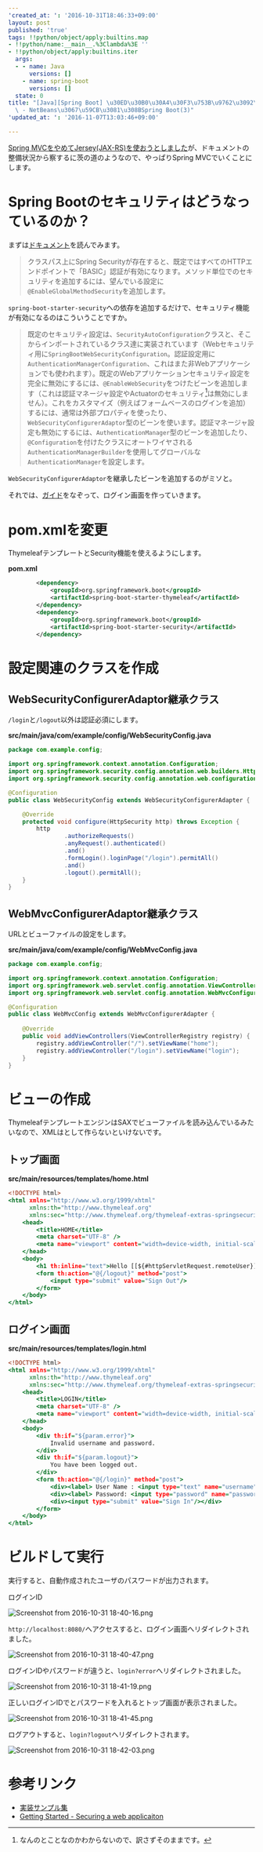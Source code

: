 ```yaml
---
'created_at: ': '2016-10-31T18:46:33+09:00'
layout: post
published: 'true'
tags: !!python/object/apply:builtins.map
- !!python/name:__main__.%3Clambda%3E ''
- !!python/object/apply:builtins.iter
  args:
  - - name: Java
      versions: []
    - name: spring-boot
      versions: []
  state: 0
title: "[Java][Spring Boot] \u30ED\u30B0\u30A4\u30F3\u753B\u9762\u3092\u4F5C\u308B\
  \ - NetBeans\u3067\u59CB\u3081\u308BSpring Boot(3)"
'updated_at: ': '2016-11-07T13:03:46+09:00'

---
```

[Spring MVCをやめてJersey(JAX-RS)を使おうとしました](http://qiita.com/sengoku/items/891eb6ae0bdb5be1dfa5)が、ドキュメントの整備状況から察するに茨の道のようなので、やっぱりSpring MVCでいくことにします。  
  
  
  
# Spring Bootのセキュリティはどうなっているのか？  
  
まずは[ドキュメント](http://docs.spring.io/spring-boot/docs/1.4.1.RELEASE/reference/htmlsingle/#boot-features-security)を読んでみます。  
  
> クラスパス上にSpring Securityが存在すると、既定ではすべてのHTTPエンドポイントで「BASIC」認証が有効になります。メソッド単位でのセキュリティを追加するには、望んでいる設定に`@EnableGlobalMethodSecurity`を追加します。  
  
`spring-boot-starter-security`への依存を追加するだけで、セキュリティ機能が有効になるのはこういうことですか。  
  
  
> 既定のセキュリティ設定は、`SecurityAutoConfiguration`クラスと、そこからインポートされているクラス達に実装されています（Webセキュリティ用に`SpringBootWebSecurityConfiguration`。認証設定用に`AuthenticationManagerConfiguration`、これはまた非Webアプリケーションでも使われます）。既定のWebアプリケーションセキュリティ設定を完全に無効にするには、`@EnableWebSecurity`をつけたビーンを追加します（これは認証マネージャ設定やActuatorのセキュリティ[^1]は無効にしません）。これをカスタマイズ（例えばフォームベースのログインを追加）するには、通常は外部プロパティを使ったり、`WebSecurityConfigurerAdaptor`型のビーンを使います。認証マネージャ設定も無効にするには、`AuthenticationManager`型のビーンを追加したり、`@Configuration`を付けたクラスにオートワイヤされる`AuthenticationManagerBuilder`を使用してグローバルな`AuthenticationManager`を設定します。  
  
`WebSecurityConfigurerAdaptor`を継承したビーンを追加するのがミソと。  
  
[^1]: なんのとことなのかわからないので、訳さずそのままです。  
  
それでは、[ガイド](https://spring.io/guides/gs/securing-web/)をなぞって、ログイン画面を作っていきます。  
  
  
# pom.xmlを変更  
  
ThymeleafテンプレートとSecurity機能を使えるようにします。  
  
**pom.xml**  
```xml:pom.xml
        <dependency>
            <groupId>org.springframework.boot</groupId>
            <artifactId>spring-boot-starter-thymeleaf</artifactId>
        </dependency>
        <dependency>
            <groupId>org.springframework.boot</groupId>
            <artifactId>spring-boot-starter-security</artifactId>
        </dependency>
```  
  
# 設定関連のクラスを作成  
  
## WebSecurityConfigurerAdaptor継承クラス  
  
  
`/login`と`/logout`以外は認証必須にします。  
  
  
**src/main/java/com/example/config/WebSecurityConfig.java**  
```java:src/main/java/com/example/config/WebSecurityConfig.java
package com.example.config;

import org.springframework.context.annotation.Configuration;
import org.springframework.security.config.annotation.web.builders.HttpSecurity;
import org.springframework.security.config.annotation.web.configuration.WebSecurityConfigurerAdapter;

@Configuration
public class WebSecurityConfig extends WebSecurityConfigurerAdapter {

    @Override
    protected void configure(HttpSecurity http) throws Exception {
        http
                .authorizeRequests()
                .anyRequest().authenticated()
                .and()
                .formLogin().loginPage("/login").permitAll()
                .and()
                .logout().permitAll();
    }
}

```  
  
## WebMvcConfigurerAdaptor継承クラス  
  
URLとビューファイルの設定をします。  
  
**src/main/java/com/example/config/WebMvcConfig.java**  
```java:src/main/java/com/example/config/WebMvcConfig.java
package com.example.config;

import org.springframework.context.annotation.Configuration;
import org.springframework.web.servlet.config.annotation.ViewControllerRegistry;
import org.springframework.web.servlet.config.annotation.WebMvcConfigurerAdapter;

@Configuration
public class WebMvcConfig extends WebMvcConfigurerAdapter {
    
    @Override
    public void addViewControllers(ViewControllerRegistry registry) {
        registry.addViewController("/").setViewName("home");
        registry.addViewController("/login").setViewName("login");
    }
}
```  
  
# ビューの作成  
  
ThymeleafテンプレートエンジンはSAXでビューファイルを読み込んでいるみたいなので、XMLはとして作らないといけないです。  
  
## トップ画面  
  
**src/main/resources/templates/home.html**  
```html:src/main/resources/templates/home.html
<!DOCTYPE html>
<html xmlns="http://www.w3.org/1999/xhtml" 
      xmlns:th="http://www.thymeleaf.org"
      xmlns:sec="http://www.thymeleaf.org/thymeleaf-extras-springsecurity3">
    <head>
        <title>HOME</title>
        <meta charset="UTF-8" />
        <meta name="viewport" content="width=device-width, initial-scale=1.0" />
    </head>
    <body>
        <h1 th:inline="text">Hello [[${#httpServletRequest.remoteUser}]]!</h1>
        <form th:action="@{/logout}" method="post">
            <input type="submit" value="Sign Out"/>
        </form>
    </body>
</html>

```  
  
## ログイン画面  
  
**src/main/resources/templates/login.html**  
```html:src/main/resources/templates/login.html
<!DOCTYPE html>
<html xmlns="http://www.w3.org/1999/xhtml" 
      xmlns:th="http://www.thymeleaf.org"
      xmlns:sec="http://www.thymeleaf.org/thymeleaf-extras-springsecurity3">
    <head>
        <title>LOGIN</title>
        <meta charset="UTF-8" />
        <meta name="viewport" content="width=device-width, initial-scale=1.0" />
    </head>
    <body>
        <div th:if="${param.error}">
            Invalid username and password.
        </div>
        <div th:if="${param.logout}">
            You have been logged out.
        </div>
        <form th:action="@{/login}" method="post">
            <div><label> User Name : <input type="text" name="username"/> </label></div>
            <div><label> Password: <input type="password" name="password"/> </label></div>
            <div><input type="submit" value="Sign In"/></div>
        </form>
    </body>
</html>

```  
  
# ビルドして実行  
  
実行すると、自動作成されたユーザのパスワードが出力されます。  
  
ログインID  
  
![Screenshot from 2016-10-31 18-40-16.png](/assets/images/64676401-8d51-67db-2b56-88a47802a638.png)  
  
`http://localhost:8080/`へアクセスすると、ログイン画面へリダイレクトされました。  
  
![Screenshot from 2016-10-31 18-40-47.png](/assets/images/92e9acf0-e7d9-f73e-de86-562b687d69cd.png)  
  
ログインIDやパスワードが違うと、`login?error`へリダイレクトされました。  
  
![Screenshot from 2016-10-31 18-41-19.png](/assets/images/5d5b387e-43bf-731b-532d-a20752fac603.png)  
  
正しいログインIDでとパスワードを入れるとトップ画面が表示されました。  
  
![Screenshot from 2016-10-31 18-41-45.png](/assets/images/a5af042a-2ad1-58b4-42d4-6c046dcaf7ed.png)  
  
ログアウトすると、`login?logout`へリダイレクトされます。  
  
![Screenshot from 2016-10-31 18-42-03.png](/assets/images/561ca913-1630-0e37-7b41-42a1c1f1abd2.png)  
  
  
# 参考リンク  
  
- [実装サンプル集](https://github.com/spring-projects/spring-boot/tree/v1.4.1.RELEASE/spring-boot-samples/)  
- [Getting Started - Securing a web applicaiton](https://spring.io/guides/gs/securing-web/)  
